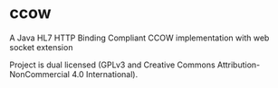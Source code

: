 # ccow
A Java HL7 HTTP Binding Compliant CCOW implementation with web socket extension

Project is dual licensed (GPLv3 and Creative Commons Attribution-NonCommercial 4.0 International).

